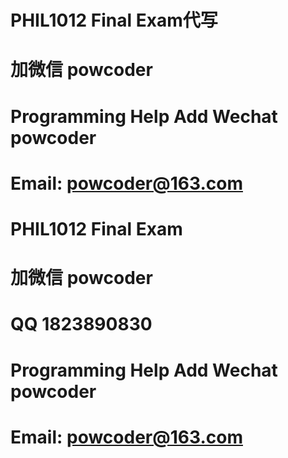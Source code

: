 # PHIL1012 Final Exam代写
# 加微信 powcoder

# Programming Help Add Wechat powcoder

# Email: powcoder@163.com

# PHIL1012 Final Exam
# 加微信 powcoder

# QQ 1823890830

# Programming Help Add Wechat powcoder

# Email: powcoder@163.com

